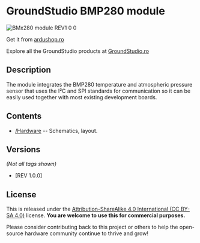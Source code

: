 GroundStudio BMP280 module
====================================
![BMx280 module REV1 0 0](https://github.com/GroundStudio/BMP280_module/assets/77836107/54057962-acfc-4339-be3b-6fcf7e464a43)

Get it from [ardushop.ro](https://ardushop.ro/ro/118-groundstudio)

Explore all the GroundStudio products at [GroundStudio.ro](https://groundstudio.ro/)

Description
-------------------
The module integrates the BMP280 temperature and atmospheric pressure sensor that uses the I²C and SPI standards for communication so it can be easily used together with most existing development boards.

Contents
-------------------

* [/Hardware](https://github.com/GroundStudio/BMP280_module/tree/main/Hardware) -- Schematics, layout.

Versions
-------------------
*(Not all tags shown)*

- [REV 1.0.0]

License
-------------------

This is released under the [Attribution-ShareAlike 4.0 International (CC BY-SA 4.0)](https://creativecommons.org/licenses/by-sa/4.0/) license.
**You are welcome to use this for commercial purposes.**

Please consider contributing back to this project or others to help the open-source hardware community continue to thrive and grow!


